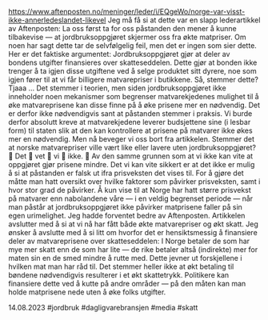 https://www.aftenposten.no/meninger/leder/i/EQgeWo/norge-var-visst-ikke-annerledeslandet-likevel
Jeg må få si at dette var en slapp lederartikkel av Aftenposten:
La oss først ta for oss påstanden den mener å kunne tilbakevise — at jordbruksoppgjøret skjermer oss fra økte matpriser. Om noen har sagt dette tar de selvfølgelig feil, men det er ingen som sier dette. Her er det faktiske argumentet:
Jordbruksoppgjøret gjør at deler av bondens utgifter finansieres over skatteseddelen. Dette gjør at bonden ikke trenger å ta igjen disse utgiftene ved å selge produktet sitt dyrere, noe som igjen fører til at vi får billigere matvarepriser i butikkene.
Så, stemmer dette? Tjaaa …
Det stemmer i teorien, men siden jordbruksoppgjøret ikke inneholder noen mekanismer som begrenser matvarekjedenes mulighet til å øke matvareprisene kan disse finne på å øke prisene mer en nødvendig. Det er derfor ikke nødvendigvis sant at påstanden stemmer i praksis.
Vi burde derfor absolutt kreve at matvarekjedene leverer budsjettene sine (i lesbar form) til staten slik at den kan kontrollere at prisene på matvarer ikke økes mer en nødvendig.
Men nå beveger vi oss bort fra artikkelen. Stemmer det at norske matvarepriser ville vært like eller lavere uten jordbruksoppgjøret? 👏 Det 👏 vet 👏 vi 👏 ikke. 👏 Av den samme grunnen som at vi ikke kan vite at oppgjøret gjør prisene mindre.
Det vi kan vite sikkert er at det ikke er mulig å si at påstanden er falsk ut ifra prisveksten det vises til. For å gjøre det måtte man hatt oversikt over hvilke faktorer som påvirker prisveksten, samt i hvor stor grad de påvirker.
Å kun vise til at Norge har hatt større prisvekst på matvarer enn nabolandene våre — i en veldig begrenset periode — når man påstår at jordbruksoppgjøret ikke påvirker matprisene faller på sin egen urimelighet. Jeg hadde forventet bedre av Aftenposten.
Artikkelen avslutter med å si at vi nå har fått både økte matvarepriser og økt skatt. Jeg ønsker å avslutte med å si litt om hvorfor det er hensiktsmessig å finansiere deler av matvareprisene over skatteseddelen:
I Norge betaler de som har mye mer skatt enn de som har lite — de rike betaler altså (indirekte) mer for maten sin en de smed mindre å rutte med. Dette jevner ut forskjellene i hvilken mat man har råd til.
Det stemmer heller ikke at økt betaling til bøndene nødvendigvis resulterer i et økt skattetrykk. Politikere kan finansiere dette ved å kutte på andre områder — på den måten kan man holde matprisene nede uten å øke folks utgifter.

14.08.2023
#jordbruk #dagligvarebransjen #media #skatt 